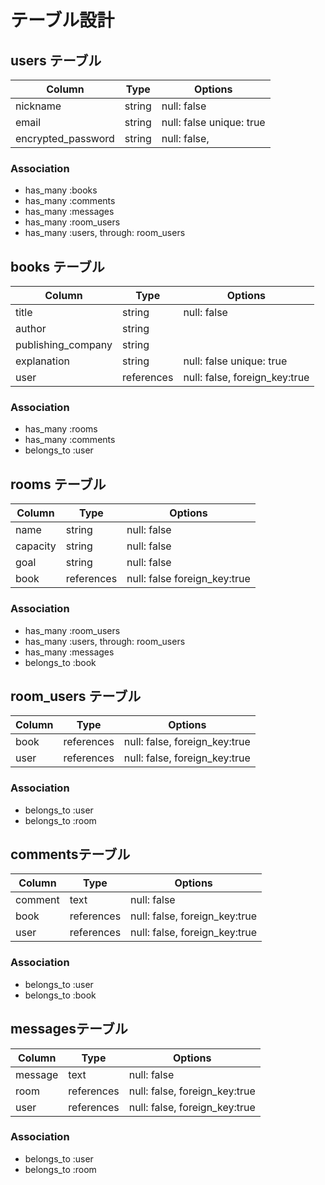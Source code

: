 # テーブル設計

## users テーブル

| Column             | Type   | Options                   |
| -----------------  | ------ | ------------------------- |
| nickname           | string | null: false               |
| email              | string | null: false  unique: true |
| encrypted_password | string | null: false,              | 

### Association

- has_many :books
- has_many :comments
- has_many :messages
- has_many :room_users
- has_many :users, through: room_users

## books テーブル

| Column             | Type       | Options                       |
| -----------------  | ---------- | ----------------------------- |
| title              | string     | null: false                   |
| author             | string     |                               |
| publishing_company | string     |                               | 
| explanation        | string     | null: false  unique: true     |
| user               | references | null: false, foreign_key:true | 


### Association

- has_many   :rooms
- has_many   :comments
- belongs_to :user


## rooms テーブル

| Column             | Type       | Options                       |
| -----------------  | ---------- | ----------------------------- |
| name               | string     | null: false                   |
| capacity           | string     | null: false                   |
| goal               | string     | null: false                   | 
| book               | references | null: false foreign_key:true  |
 


### Association

- has_many   :room_users
- has_many   :users, through: room_users
- has_many   :messages
- belongs_to :book



## room_users テーブル

| Column             | Type       | Options                       |
| -----------------  | ---------- | ----------------------------- |
| book               | references | null: false, foreign_key:true |
| user               | references | null: false, foreign_key:true |
 


### Association

- belongs_to :user
- belongs_to :room


## commentsテーブル

| Column             | Type       | Options                       |
| -----------------  | ---------- | ----------------------------- |
| comment            | text       | null: false                   |
| book               | references | null: false, foreign_key:true |
| user               | references | null: false, foreign_key:true |
 


### Association

- belongs_to :user
- belongs_to :book

## messagesテーブル

| Column             | Type       | Options                       |
| -----------------  | ---------- | ----------------------------- |
| message            | text       | null: false                   |
| room               | references | null: false, foreign_key:true |
| user               | references | null: false, foreign_key:true |
 


### Association

- belongs_to :user
- belongs_to :room




